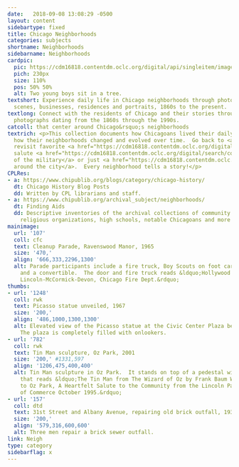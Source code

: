 ```yaml
---
date:   2018-09-08 13:08:29 -0500
layout: content
sidebartype: fixed
title: Chicago Neighborhoods
categories: subjects
shortname: Neighborhoods
sidebarname: Neighborhoods
cardpic:
  pic: https://cdm16818.contentdm.oclc.org/digital/api/singleitem/image/cfc/138/default.jpg
  pich: 230px
  size: 110%
  pos: 50% 50%
  alt: Two young boys sit in a tree.
textshort: Experience daily life in Chicago neighborhoods through photographs of street
  scenes, businesses, residences and portraits, 1860s to the present.
textlong: Connect with the residents of Chicago and their stories through these fascinating
  photographs dating from the 1860s through the 1990s.
catcoll: that center around Chicago&rsquo;s neighborhoods
textrich: <p>This collection documents how Chicagoans lived their daily lives and
  how their neighborhoods changed and evolved over time.  Go back to <a href="https://cdm16818.contentdm.oclc.org/digital/search/collection/dtd!hdg!rwk!cfc!ahs!rvw/searchterm/schools/field/subjec/mode/all/conn/and/order/nosort/ad/asc">school</a>,
  revisit favorite <a href="https://cdm16818.contentdm.oclc.org/digital/search/collection/dtd!hdg!rwk!cfc!ahs!rvw/searchterm/restaurants%20--%20illinois%20--%20chicago/field/subjec/mode/all/conn/and/order/title/ad/asc">restaurants</a>,
  salute <a href="https://cdm16818.contentdm.oclc.org/digital/search/collection/dtd!hdg!rwk!cfc!ahs!rvw/searchterm/military/field/subjec/mode/all/conn/and/order/nosort">members
  of the military</a> or just <a href="https://cdm16818.contentdm.oclc.org/digital/search/collection/dtd!hdg!rwk!cfc!ahs!rvw/searchterm/transportation/field/subjec/mode/all/conn/and/order/nosort">ride
  around the city</a>.  Every neighborhood tells a story!</p>
CPLRes:
- a: https://www.chipublib.org/blogs/category/chicago-history/
  dt: Chicago History Blog Posts
  dd: Written by CPL librarians and staff.
- a: https://www.chipublib.org/archival_subject/neighborhoods/
  dt: Finding Aids
  dd: Descriptive inventories of the archival collections of community associations,
    religious organizations, high schools, notable Chicagoans and more
mainimage:
  url: '107'
  coll: cfc
  text: Cleanup Parade, Ravenswood Manor, 1965
  size: '470,'
  align: '666,333,2296,1300'
  alt: Parade participants include a fire truck, Boy Scouts on foot carrying flags,
    and a convertible.  The door and fire truck reads &ldquo;Hollywood Kiddieland,
    Lincoln-McCormick-Devon, Chicago Fire Dept.&rdquo;
thumbs:
- url: '1248'
  coll: rwk
  text: Picasso statue unveiled, 1967
  size: '200,'
  align: '486,1000,1300,1300'
  alt: Elevated view of the Picasso statue at the Civic Center Plaza being unveiled.
    The plaza is completely filled with onlookers.
- url: '782'
  coll: rwk
  text: Tin Man sculpture, Oz Park, 2001
  size: '200,' #1331,597
  align: '1206,475,400,400'
  alt: Tin Man sculpture in Oz Park.  It stands on top of a pedestal with a plaque
    that reads &ldquo;The Tin Man from The Wizard of Oz by Frank Baum Welcomes You
    to Oz Park, A Heartfelt Salute to the Community from the Lincoln Park Chamber
    of Commerce October 1995.&rdquo;
- url: '157'
  coll: dtd
  text: 31st Street and Albany Avenue, repairing old brick outfall, 1936
  size: '200,'
  align: '579,316,600,600'
  alt: Three men repair a brick sewer outfall.
link: Neigh
type: category
sidebarflag: x
---
```

